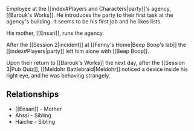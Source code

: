 Employee at the [[index#Players and Characters|party]]'s agency, [[Barouk's Works]]. He introduces the party to their first task at the agency's building. It seems to be his first job and he likes lists.

His mother, [[Ensari]], runs the agency.

After the [[Session 2|incident]] at [[Fenny's Home|Beep Boop's lab]] the [[index#Players|party]] left him alone with [[Beep Boop]].

Upon their return to [[Barouk's Works]] the next day, after the [[Session 3|Pub Quiz]], [[Meldohr Battlebraid|Meldohr]] noticed a device inside his right eye, and he was behaving strangely.

## Relationships

* [[Ensari]] - Mother
* Ahssi - Sibling
* Haiche - Sibling